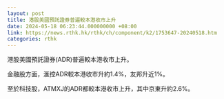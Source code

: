 ```yaml
---
layout: post
title: 港股美國預託證券普遍較本港收市上升
date: 2024-05-18 06:23:44.000000000 +08:00
link: https://news.rthk.hk/rthk/ch/component/k2/1753647-20240518.htm
categories: rthk
---
```


港股美國預託證券(ADR)普遍較本港收市上升。

金融股方面，滙控ADR較本港收市升約1.4%，友邦升近1%。

至於科技股，ATMXJ的ADR都較本港收市上升，其中京東升約2.6%。
